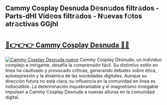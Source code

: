 ## Cammy Cosplay Desnuda D𝚎sn𝚞dos filtr𝚊dos - Parts-dHI Vid𝚎os filtr𝚊dos - N𝚞evas f𝚘tos atr𝚊ctivas GGjhl

# <h2><a href="http://mb6zhy.tromn.icu/?c=Cammy+Cosplay+Desnuda">🔗👉👉👉 Cammy Cosplay Desnuda 🔗🔗</a></h2>

[![Cammy Cosplay Desnuda nuevo](https://i.imgur.com/pEAQMta.gif)](http://mb6zhy.tromn.icu/?c=Cammy+Cosplay+Desnuda)
Cammy Cosplay Desnuda, un individuo complejo e intrigante, desafía la comprensión fácil. Su distintivo estilo en línea ha cautivado y provocado críticas, generando debates sobre ética, autoexpresión y la dinámica de las sociedades digitales. Aunque su dirección futura no está clara, su influencia en la comunidad en línea es indiscutible. La determinación inquebrantable y el magnetismo innegable impulsan a Cammy Cosplay Desnuda a nuevas alturas en la comunidad digital.
